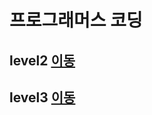 # 프로그래머스 코딩

## level2 [이동](https://github.com/malvr00/Java-algorithm/tree/master/programmers/level2)

## level3 [이동](https://github.com/malvr00/Java-algorithm/tree/master/programmers/level3)
